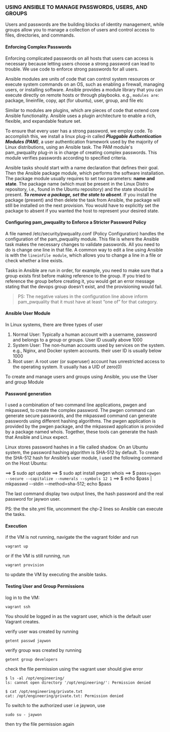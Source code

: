 ### USING ANSIBLE TO MANAGE PASSWORDS, USERS, AND GROUPS
Users and passwords are the building blocks of identity management, while groups allow you to manage a collection of users and control access to files, directories, and commands.

#### Enforcing Complex Passwords

Enforcing complicated passwords on all hosts that users can access is necessary because letting users choose a strong password can lead to trouble.
We use code to enforce strong passwords for all users.

Ansible modules are units of code that can control system resources or execute system commands on an OS, such as enabling a firewall, managing users, or installing software. Ansible provides a module library that you can execute directly on remote hosts or through playbooks.
e.g., `modules are`: package, lineinfile, copy, apt (for ubuntu), user, group, and file etc

Similar to modules are plugins, which are pieces of code that extend core Ansible functionality. Ansible uses a plugin architecture to enable a rich, flexible, and expandable feature set.

To ensure that every user has a strong password, we employ code. To accomplish this, we install a linux plug-in called ***Pluggable Authentication Modules (PAM)***, a user authentication framework used by the majority of Linux distributions, using an Ansible task.
The PAM module's pam_pwquality plug-in is in charge of creating complex passwords. This module verifies passwords according to specified criteria.

Ansible tasks should start with a name declaration that defines their goal. Then the Ansible package module, which performs the software installation. The package module usually requires to set two parameters: **name and state**. The package name (which must be present in the Linux Distro repository, i.e., found in the Ubuntu repository) and the state should be present.
***To remove a package, set the state to absent***. If you install the package (present) and then delete the task from Ansible, the package will still be installed on the next provision. You would have to explicitly set the package to absent if you wanted the host to represent your desired state.

#### Configuring pam_pwquality to Enforce a Stricter Password Policy

A file named /etc/security/pwquality.conf (Policy Configuration) handles the configuration of the pam_pwquality module.
This file is where the Ansible task makes the necessary changes to validate passwords. All you need to do is change one line in that file. A common way to edit a line using Ansible is with the `lineinfile module`, which allows you to change a line in a file or check whether a line exists.


Tasks in Ansible are run in order, for example, you need to make sure that a group exists first before making reference to the group. If you tried to reference the group before creating it, you would get an error message stating that the devops group doesn’t exist, and the provisioning would fail.

> PS: The negative values in the configuration line above inform pam_pwquality that it must have at least “one of” for that category. 

#### Ansible User Module
In Linux systems, there are three types of user
1. Normal User: Typically a human account with a username, password and belongs to a group or groups. User ID usually above 1000
2. System User: The non-human accounts used by services on the system. e.g., Nginx, and Docker system accounts. their user ID is usually below 1000
3. Root user: A root user (or superuser) account has unrestricted access to the operating system. It usually has a UID of zero(0)

To create and manage users and groups using Ansible, you use the User and group Module

#### Password generation
I used a combination of two command line applications, pwgen and mkpasswd, to create the complex password. The pwgen command can generate secure passwords, and the mkpasswd command can generate passwords using different hashing algorithms. The pwgen application is provided by the pwgen package, and the mkpasswd application is provided by a package named whois. Together, these tools can generate the hash that Ansible and Linux expect.

Linux stores password hashes in a file called shadow. On an Ubuntu system, the password hashing algorithm is SHA-512 by default. To create the SHA-512 hash for Ansible’s user module, i used the following command on the Host Ubuntu:

==> $ sudo apt update
==> $ sudo apt install pwgen whois
==> $ pass=`pwgen --secure --capitalize --numerals --symbols 12 1`
==> $ echo $pass | mkpasswd --stdin --method=sha-512; echo $pass

The last command display two output lines, the hash password and the real password for jaywon user.

PS: the the site.yml file, uncomment the chp-2 lines so Ansible can execute the tasks.

#### Execution
if the VM is not running, navigate the the vagrant folder and run
```
vagrant up
```
or if the VM is still running, run
```
vagrant provision
```
to update the VM by executing the ansible tasks.

#### Testing User and Group Permissions
 log in to the VM:
 ```
vagrant ssh
```
You should be logged in as the vagrant user, which is the default user
Vagrant creates.

verify user was created by running
```
getent passwd jaywon
```

verify group was created by running
```
getent group developers
```
check the file permission using the vagrant user should give error
```
$ ls -al /opt/engineering/
ls: cannot open directory '/opt/engineering/': Permission denied

$ cat /opt/engineering/private.txt
cat: /opt/engineering/private.txt: Permission denied
```
To switch to the authorized user i.e jaywon, use
```
sudo su - jaywon
```
then try the file permission again